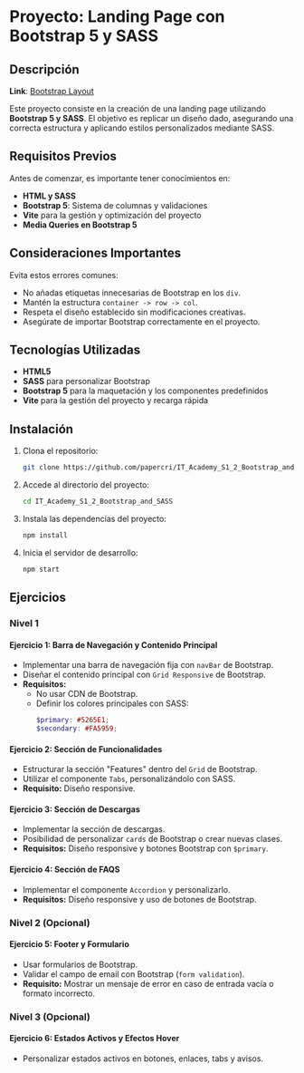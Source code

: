 # Proyecto: Landing Page con Bootstrap 5 y SASS

## Descripción

**Link**: [Bootstrap Layout](https://it-academy-s1-2-bootstrap-and-sass.vercel.app/)  

Este proyecto consiste en la creación de una landing page utilizando **Bootstrap 5 y SASS**. El objetivo es replicar un diseño dado, asegurando una correcta estructura y aplicando estilos personalizados mediante SASS.

## Requisitos Previos
Antes de comenzar, es importante tener conocimientos en:
- **HTML y SASS**
- **Bootstrap 5**: Sistema de columnas y validaciones
- **Vite** para la gestión y optimización del proyecto
- **Media Queries en Bootstrap 5**

## Consideraciones Importantes
Evita estos errores comunes:
- No añadas etiquetas innecesarias de Bootstrap en los `div`.
- Mantén la estructura `container -> row -> col`.
- Respeta el diseño establecido sin modificaciones creativas.
- Asegúrate de importar Bootstrap correctamente en el proyecto.

## Tecnologías Utilizadas
- **HTML5**
- **SASS** para personalizar Bootstrap
- **Bootstrap 5** para la maquetación y los componentes predefinidos
- **Vite** para la gestión del proyecto y recarga rápida

## Instalación
1. Clona el repositorio:
   ```bash
   git clone https://github.com/papercri/IT_Academy_S1_2_Bootstrap_and_SASS.git
   ```
2. Accede al directorio del proyecto:
   ```bash
   cd IT_Academy_S1_2_Bootstrap_and_SASS
   ```
3. Instala las dependencias del proyecto:
   ```bash
   npm install
   ```
4. Inicia el servidor de desarrollo:
   ```bash
   npm start
   ```

## Ejercicios
### Nivel 1
#### **Ejercicio 1: Barra de Navegación y Contenido Principal**
- Implementar una barra de navegación fija con `navBar` de Bootstrap.
- Diseñar el contenido principal con `Grid Responsive` de Bootstrap.
- **Requisitos:**
  - No usar CDN de Bootstrap.
  - Definir los colores principales con SASS:
    ```scss
    $primary: #5265E1;
    $secondary: #FA5959;
    ```

#### **Ejercicio 2: Sección de Funcionalidades**
- Estructurar la sección "Features" dentro del `Grid` de Bootstrap.
- Utilizar el componente `Tabs`, personalizándolo con SASS.
- **Requisito:** Diseño responsive.

#### **Ejercicio 3: Sección de Descargas**
- Implementar la sección de descargas.
- Posibilidad de personalizar `cards` de Bootstrap o crear nuevas clases.
- **Requisitos:** Diseño responsive y botones Bootstrap con `$primary`.

#### **Ejercicio 4: Sección de FAQS**
- Implementar el componente `Accordion` y personalizarlo.
- **Requisitos:** Diseño responsive y uso de botones de Bootstrap.

### Nivel 2 (Opcional)
#### **Ejercicio 5: Footer y Formulario**
- Usar formularios de Bootstrap.
- Validar el campo de email con Bootstrap (`form validation`).
- **Requisito:** Mostrar un mensaje de error en caso de entrada vacía o formato incorrecto.

### Nivel 3 (Opcional)
#### **Ejercicio 6: Estados Activos y Efectos Hover**
- Personalizar estados activos en botones, enlaces, tabs y avisos.
